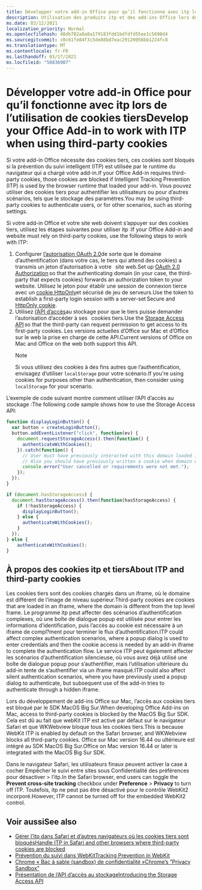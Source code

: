 ```yaml
---
title: Développer votre add-in Office pour qu’il fonctionne avec itp lors de l’utilisation de cookies tiers
description: Utilisation des produits itp et des add-ins Office lors de l’utilisation de cookies tiers
ms.date: 03/12/2021
localization_priority: Normal
ms.openlocfilehash: 48db782a8a8a179183fdd1bdfdfd55ee1c5698d4
ms.sourcegitcommit: c0c61fe84f3c5de88bd7eac29120056bb1224fc8
ms.translationtype: MT
ms.contentlocale: fr-FR
ms.lasthandoff: 03/17/2021
ms.locfileid: "50836907"
---
```

# <a name="develop-your-office-add-in-to-work-with-itp-when-using-third-party-cookies"></a><span data-ttu-id="701c9-103">Développer votre add-in Office pour qu’il fonctionne avec itp lors de l’utilisation de cookies tiers</span><span class="sxs-lookup"><span data-stu-id="701c9-103">Develop your Office Add-in to work with ITP when using third-party cookies</span></span>

<span data-ttu-id="701c9-104">Si votre add-in Office nécessite des cookies tiers, ces cookies sont bloqués si la prévention du suivi intelligent (ITP) est utilisée par le runtime du navigateur qui a chargé votre add-in.</span><span class="sxs-lookup"><span data-stu-id="701c9-104">If your Office Add-in requires third-party cookies, those cookies are blocked if Intelligent Tracking Prevention (ITP) is used by the browser runtime that loaded your add-in.</span></span> <span data-ttu-id="701c9-105">Vous pouvez utiliser des cookies tiers pour authentifier les utilisateurs ou pour d’autres scénarios, tels que le stockage des paramètres.</span><span class="sxs-lookup"><span data-stu-id="701c9-105">You may be using third-party cookies to authenticate users, or for other scenarios, such as storing settings.</span></span>

<span data-ttu-id="701c9-106">Si votre add-in Office et votre site web doivent s’appuyer sur des cookies tiers, utilisez les étapes suivantes pour utiliser itp :</span><span class="sxs-lookup"><span data-stu-id="701c9-106">If your Office Add-in and website must rely on third-party cookies, use the following steps to work with ITP:</span></span>

1. <span data-ttu-id="701c9-107">Configurer [l’autorisation OAuth 2.0](https://tools.ietf.org/html/rfc6749)de sorte que le domaine d’authentification (dans votre cas, le tiers qui attend des cookies) a transmis un jeton d’autorisation à votre   site web.</span><span class="sxs-lookup"><span data-stu-id="701c9-107">Set up [OAuth 2.0 Authorization](https://tools.ietf.org/html/rfc6749) so that the authenticating domain (in your case, the third-party that expects cookies) forwards an authorization token to your website.</span></span> <span data-ttu-id="701c9-108">Utilisez le jeton pour établir une session de connexion tierce avec un [cookie HttpOnly](https://developer.mozilla.org/en-US/docs/Web/HTTP/Cookies#Secure_and_HttpOnly_cookies)et sécurisé de jeu de serveurs.</span><span class="sxs-lookup"><span data-stu-id="701c9-108">Use the token to establish a first-party login session with a server-set Secure and [HttpOnly cookie](https://developer.mozilla.org/en-US/docs/Web/HTTP/Cookies#Secure_and_HttpOnly_cookies).</span></span>
2. <span data-ttu-id="701c9-109">Utilisez [l’API d’accès](https://webkit.org/blog/8124/introducing-storage-access-api/)au stockage pour que le tiers puisse demander l’autorisation d’accéder à ses   cookies tiers.</span><span class="sxs-lookup"><span data-stu-id="701c9-109">Use the [Storage Access API](https://webkit.org/blog/8124/introducing-storage-access-api/) so that the third-party can request permission to get access to its first-party cookies.</span></span> <span data-ttu-id="701c9-110">Les versions actuelles d’Office sur Mac et d’Office sur le web la prise en charge de cette API.</span><span class="sxs-lookup"><span data-stu-id="701c9-110">Current versions of Office on Mac and Office on the web both support this API.</span></span>
    > [!NOTE]
    > <span data-ttu-id="701c9-111">Si vous utilisez des cookies à des fins autres que l’authentification, envisagez d’utiliser `localStorage` pour votre scénario.</span><span class="sxs-lookup"><span data-stu-id="701c9-111">If you're using cookies for purposes other than authentication, then consider using `localStorage` for your scenario.</span></span>

<span data-ttu-id="701c9-112">L’exemple de code suivant montre comment utiliser l’API d’accès au stockage :</span><span class="sxs-lookup"><span data-stu-id="701c9-112">The following code sample shows how to use the Storage Access API:</span></span>

```javascript
function displayLoginButton() {
  var button = createLoginButton();
  button.addEventListener("click", function(ev) {
    document.requestStorageAccess().then(function() {
      authenticateWithCookies(); 
    }).catch(function() {
      // User must have previously interacted with this domain loaded in a top frame
      // Also you should have previously written a cookie when domain was loaded in the top frame
      console.error("User cancelled or requirements were not met.");
    });
  });
}

if (document.hasStorageAccess) { 
  document.hasStorageAccess().then(function(hasStorageAccess) { 
    if (!hasStorageAccess) { 
      displayLoginButton(); 
    } else { 
      authenticateWithCookies(); 
    } 
  }); 
} else { 
    authenticateWithCookies(); 
} 
```

## <a name="about-itp-and-third-party-cookies"></a><span data-ttu-id="701c9-113">À propos des cookies itp et tiers</span><span class="sxs-lookup"><span data-stu-id="701c9-113">About ITP and third-party cookies</span></span>

<span data-ttu-id="701c9-114">Les cookies tiers sont des cookies chargés dans un iframe, où le domaine est différent de l’image de niveau supérieur.</span><span class="sxs-lookup"><span data-stu-id="701c9-114">Third-party cookies are cookies that are loaded in an iframe, where the domain is different from the top level frame.</span></span> <span data-ttu-id="701c9-115">Le programme itp peut affecter des scénarios d’authentification complexes, où une boîte de dialogue popup est utilisée pour entrer les informations d’identification, puis l’accès au cookie est nécessaire à un iframe de compl?ment pour terminer le flux d’authentification.</span><span class="sxs-lookup"><span data-stu-id="701c9-115">ITP could affect complex authentication scenarios, where a popup dialog is used to enter credentials and then the cookie access is needed by an add-in iframe to complete the authentication flow.</span></span> <span data-ttu-id="701c9-116">Le service ITP peut également affecter les scénarios d’authentification silencieuse, où vous avez déjà utilisé une boîte de dialogue popup pour s’authentifier, mais l’utilisation ultérieure du add-in tente de s’authentifier via un iframe masqué.</span><span class="sxs-lookup"><span data-stu-id="701c9-116">ITP could also affect silent authentication scenarios, where you have previously used a popup dialog to authenticate, but subsequent use of the add-in tries to authenticate through a hidden iframe.</span></span>

<span data-ttu-id="701c9-117">Lors du développement de add-ins Office sur Mac, l’accès aux cookies tiers est bloqué par le SDK MacOS Big Sur.</span><span class="sxs-lookup"><span data-stu-id="701c9-117">When developing Office Add-ins on Mac, access to third-party cookies is blocked by the MacOS Big Sur SDK.</span></span> <span data-ttu-id="701c9-118">Cela est dû au fait que webKit ITP est activé par défaut sur le navigateur Safari et que WKWebview bloque tous les cookies tiers.</span><span class="sxs-lookup"><span data-stu-id="701c9-118">This is because WebKit ITP is enabled by default on the Safari browser, and WKWebview blocks all third-party cookies.</span></span> <span data-ttu-id="701c9-119">Office sur Mac version 16.44 ou ultérieure est intégré au SDK MacOS Big Sur.</span><span class="sxs-lookup"><span data-stu-id="701c9-119">Office on Mac version 16.44 or later is integrated with the MacOS Big Sur SDK.</span></span>

<span data-ttu-id="701c9-120">Dans le navigateur Safari, les utilisateurs finaux peuvent activer la case à cocher Empêcher le suivi entre sites sous Confidentialité des préférences pour désactiver   >   l’itp.</span><span class="sxs-lookup"><span data-stu-id="701c9-120">In the Safari browser, end users can toggle the **Prevent cross-site tracking** checkbox under **Preference** > **Privacy** to turn off ITP.</span></span> <span data-ttu-id="701c9-121">Toutefois, itp ne peut pas être désactivé pour le contrôle WebKit2 incorporé.</span><span class="sxs-lookup"><span data-stu-id="701c9-121">However, ITP cannot be turned off for the embedded WebKit2 control.</span></span>

## <a name="see-also"></a><span data-ttu-id="701c9-122">Voir aussi</span><span class="sxs-lookup"><span data-stu-id="701c9-122">See also</span></span>

- [<span data-ttu-id="701c9-123">Gérer l’itp dans Safari et d’autres navigateurs où les cookies tiers sont bloqués</span><span class="sxs-lookup"><span data-stu-id="701c9-123">Handle ITP in Safari and other browsers where third-party cookies are blocked</span></span>](https://docs.microsoft.com/azure/active-directory/develop/reference-third-party-cookies-spas)
- [<span data-ttu-id="701c9-124">Prévention du suivi dans WebKit</span><span class="sxs-lookup"><span data-stu-id="701c9-124">Tracking Prevention in WebKit</span></span>](https://webkit.org/tracking-prevention/)
- [<span data-ttu-id="701c9-125">Chrome « Bac à sable (sandbox) de confidentialité »</span><span class="sxs-lookup"><span data-stu-id="701c9-125">Chrome’s “Privacy Sandbox”</span></span>](https://blog.chromium.org/2020/01/building-more-private-web-path-towards.html)
- [<span data-ttu-id="701c9-126">Présentation de l’API d’accès au stockage</span><span class="sxs-lookup"><span data-stu-id="701c9-126">Introducing the Storage Access API</span></span>](https://blogs.windows.com/msedgedev/2020/07/08/introducing-storage-access-api/)
